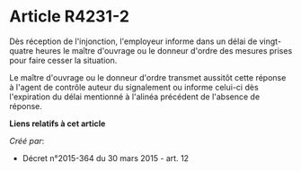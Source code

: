 # Article R4231-2

Dès réception de l'injonction, l'employeur informe dans un délai de vingt-quatre heures le maître d'ouvrage ou le donneur
d'ordre des mesures prises pour faire cesser la situation. 

Le maître d'ouvrage ou le donneur d'ordre transmet aussitôt cette réponse à l'agent de contrôle auteur du signalement ou
informe celui-ci dès l'expiration du délai mentionné à l'alinéa précédent de l'absence de réponse.

**Liens relatifs à cet article**

_Créé par_:

  - Décret n°2015-364 du 30 mars 2015 - art. 12
